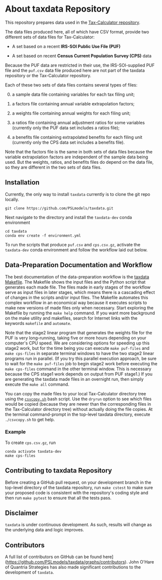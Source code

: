 About taxdata Repository
========================

This repository prepares data used in the [Tax-Calculator
repository](https://github.com/open-source-economics/Tax-Calculator).

The data files produced here, all of which have CSV format, provide
two different sets of data files for Tax-Calculator:

- A set based on a recent **IRS-SOI Public Use File (PUF)**

- A set based on recent **Census Current Population Survey (CPS)** data

Because the PUF data are restricted in their use, the IRS-SOI-supplied
PUF file and the `puf.csv` data file produced here are not part of the
taxdata repository or the Tax-Calculator repository.

Each of these two sets of data files contains several types of files:

0. a sample data file containing variables for each tax filing unit;

1. a factors file containing annual variable extrapolation factors;

2. a weights file containing annual weights for each filing unit;

3. a ratios file containing annual adjustment ratios for some variables
   (currently only the PUF data set includes a ratios file);

4. a benefits file containing extrapolated benefits for each filing unit
   (currently only the CPS data set includes a benefits file).

Note that the factors file is the same in both sets of data files
because the variable extrapolation factors are independent of the
sample data being used.  But the weights, ratios, and benefits files
do depend on the data file, so they are different in the two sets of
data files.

Installation
-----------

Currently, the only way to install `taxdata` currently is to clone the git
repo locally.
```
git clone https://github.com/PSLmodels/taxdata.git
```
Next navigate to the directory and install the `taxdata-dev` conda environment
```
cd taxdata
conda env create -f environment.yml
```
To run the scripts that produce `puf.csv` and `cps.csv.gz`, activate the
`taxdata-dev` conda environment and follow the workflow laid out below.

Data-Preparation Documentation and Workflow
-------------------------------------------

The best documentation of the data-preparation workflow is the
[taxdata Makefile](Makefile).  The Makefile shows the input files and
the Python script that generates each made file.  The files made in
early stages of the workflow serve as input files in later stages,
which means there is a cascading effect of changes in the scripts
and/or input files.  The Makefile automates this complex workflow in
an economical way because it executes scripts to make new versions of
made files only when necessary.  Start exploring the Makefile by
running the `make help` command.  If you want more background on the
make utility and makefiles, search for Internet links with the
keywords `makefile` and `automate`.

Note that the stage2 linear program that generates the weights file for the PUF
is very long-running, taking five or more hours depending on your
computer's CPU speed.  We are considering options for speeding up this
stage2 work, but for the time being you can execute `make puf-files`
and `make cps-files` in separate terminal windows to have the two
stage2 linear programs run in parallel.  (If you try this parallel
execution approach, be sure to wait for the `make puf-files` job to
begin stage2 work before executing the `make cps-files` command in
the other terminal window.  This is necessary because the CPS stage1
work depends on output from PUF stage1.)  If you are generating the
taxdata made files in an overnight run, then simply execute the `make
all` command.

You can copy the made files to your local Tax-Calculator directory
tree using the [`csvcopy.sh`](csvcopy.sh) bash script.  Use the `dryrun`
option to see which files would be copied (because they are newer than
the corresponding files in the Tax-Calculator directory tree) without
actually doing the file copies.  At the terminal command-prompt in the
top-level taxdata directory, execute `./csvcopy.sh` to get help.

### Example

To create `cps.csv.gz`, run
```
conda activate taxdata-dev
make cps-files
```


Contributing to taxdata Repository
----------------------------------

Before creating a GitHub pull request, on your development branch in
the top-level directory of the taxdata repository, run `make cstest`
to make sure your proposed code is consistent with the repository's
coding style and then run `make pytest` to ensure that all the tests
pass.

Disclaimer
----------

`taxdata` is under continuous development. As such, results will change as the
underlying data and logic improves.


Contributors
------------

A full list of contributors on GitHub can be found 
here](https://github.com/PSLmodels/taxdata/graphs/contributors). John O'Hare
of Quantria Strategies has also made significant contributions to the
development of `taxdata`.